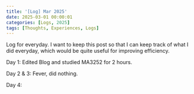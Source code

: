 ```yaml
---
title: '[Log] Mar 2025'
date: 2025-03-01 00:00:01
categories: [Logs, 2025]
tags: [Thoughts, Experiences, Logs]
---
```


Log for everyday. I want to keep this post so that I can keep track of what I did everyday, which would be quite useful for improving efficiency.

<!--more-->

Day 1: Edited Blog and studied MA3252 for 2 hours.

Day 2 & 3: Fever, did nothing.

Day 4: 